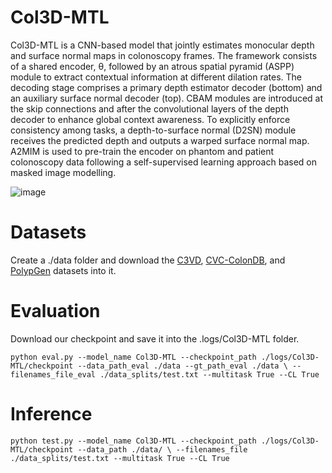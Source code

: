 # Col3D-MTL

Col3D-MTL is a CNN-based model that jointly estimates monocular depth and surface normal maps in colonoscopy frames. The framework consists of a shared encoder, θ, followed by an atrous spatial pyramid (ASPP) module to extract contextual information at different dilation rates. The decoding stage comprises a primary depth estimator decoder (bottom) and an auxiliary surface normal decoder (top). CBAM modules are introduced at the skip connections and after the convolutional layers of the depth decoder to enhance global context awareness. To explicitly enforce consistency among tasks, a depth-to-surface normal (D2SN) module receives the predicted depth and outputs a warped surface normal map. A2MIM is used to pre-train the encoder on phantom and patient colonoscopy data following a self-supervised learning approach based on masked image modelling.

![image](https://github.com/user-attachments/assets/481d77e4-ace5-4065-9309-4ca2acca5b48)

# Datasets

Create a ./data folder and download the [C3VD](https://durrlab.github.io/C3VD/), [CVC-ColonDB](https://polyp.grand-challenge.org/Databases/), and [PolypGen](https://www.synapse.org/Synapse:syn26376615/wiki/613312) datasets into it.

# Evaluation

Download our checkpoint and save it into the .logs/Col3D-MTL folder.

`
python eval.py --model_name Col3D-MTL --checkpoint_path ./logs/Col3D-MTL/checkpoint --data_path_eval ./data --gt_path_eval ./data \
         --filenames_file_eval ./data_splits/test.txt --multitask True --CL True
`

# Inference

`
python test.py --model_name Col3D-MTL --checkpoint_path ./logs/Col3D-MTL/checkpoint --data_path ./data/ \
         --filenames_file ./data_splits/test.txt --multitask True --CL True
`
